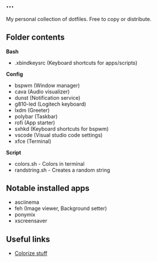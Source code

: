 ...
--
My personal collection of dotfiles. Free to copy or distribute.

## Folder contents

**Bash**

- .xbindkeysrc (Keyboard shortcuts for apps/scripts)

**Config**

- bspwm (Window manager)
- cava (Audio visualizer)
- dunst (Notification service)
- g810-led (Logitech keyboard)
- lxdm (Greeter)
- polybar (Taskbar)
- rofi (App starter)
- sxhkd (Keyboard shortcuts for bspwm)
- vscode (Visual studio code settings)
- xfce (Terminal)

**Script**

- colors.sh - Colors in terminal
- randstring.sh - Creates a random string

## Notable installed apps

- asciinema
- feh (Image viewer, Background setter)
- ponymix
- xscreensaver

## Useful links

- [Colorize stuff](https://wiki.archlinux.org/index.php/Color_output_in_console)
